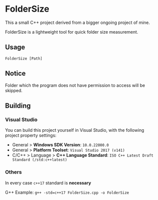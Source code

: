 # FolderSize

This a small C++ project derived from a bigger ongoing project of mine. 

FolderSize is a lightweight tool for quick folder size measurement.

## Usage
``FolderSize [Path]``

## Notice

Folder which the program does not have permission to access will be skipped.

## Building

### Visual Studio

You can build this project yourself in Visual Studio, with the following project property settings:
- General > **Windows SDK Version**: `10.0.22000.0`
- General > **Platform Toolset**: `Visual Studio 2017 (v141)`
- C/C++ > Language > **C++ Language Standard**: `ISO C++ Latest Draft Standard (/std:c++latest)`

### Others

In every case `c++17` standard is **necessary**

G++ Example: `g++ -std=c++17 FolderSize.cpp -o FolderSize`
